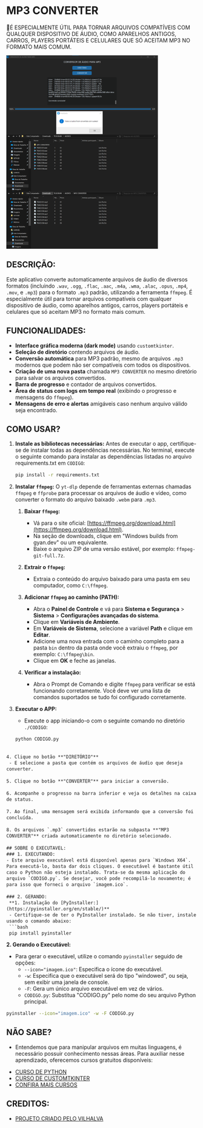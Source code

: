 # MP3 CONVERTER
📱É ESPECIALMENTE ÚTIL PARA TORNAR ARQUIVOS COMPATÍVEIS COM QUALQUER DISPOSITIVO DE ÁUDIO, COMO APARELHOS ANTIGOS, CARROS, PLAYERS PORTÁTEIS E CELULARES QUE SÓ ACEITAM MP3 NO FORMATO MAIS COMUM.

<img src="./IMAGENS/FOTO_01.png" align="center" width="400"> <br>
<img src="./IMAGENS/FOTO_02.png" align="center" width="400"> <br>
<img src="./IMAGENS/FOTO_03.png" align="center" width="400"> <br>

## DESCRIÇÃO:
Este aplicativo converte automaticamente arquivos de áudio de diversos formatos (incluindo `.wav`, `.ogg`, `.flac`, `.aac`, `.m4a`, `.wma`, `.alac`, `.opus`, `.mp4`, `.mov`, e `.mp3`) para o formato `.mp3` padrão, utilizando a ferramenta `ffmpeg`.
É especialmente útil para tornar arquivos compatíveis com qualquer dispositivo de áudio, como aparelhos antigos, carros, players portáteis e celulares que só aceitam MP3 no formato mais comum.

## FUNCIONALIDADES:
* **Interface gráfica moderna (dark mode)** usando `customtkinter`.
* **Seleção de diretório** contendo arquivos de áudio.
* **Conversão automática** para MP3 padrão, mesmo de arquivos `.mp3` modernos que podem não ser compatíveis com todos os dispositivos.
* **Criação de uma nova pasta** chamada `MP3 CONVERTER` no mesmo diretório para salvar os arquivos convertidos.
* **Barra de progresso** e contador de arquivos convertidos.
* **Área de status com logs em tempo real** (exibindo o progresso e mensagens do `ffmpeg`).
* **Mensagens de erro e alertas** amigáveis caso nenhum arquivo válido seja encontrado.
   
## COMO USAR?
1. **Instale as bibliotecas necessárias:** Antes de executar o app, certifique-se de instalar todas as dependências necessárias. No terminal, execute o seguinte comando para instalar as dependências listadas no arquivo requirements.txt em `CODIGO`:
   ```bash
   pip install -r requirements.txt
   ```

2. **Instalar `ffmpeg`:** O `yt-dlp` depende de ferramentas externas chamadas `ffmpeg` e `ffprobe` para processar os arquivos de áudio e vídeo, como converter o formato do arquivo baixado `.webm` para `.mp3`.

   1. **Baixar `ffmpeg`:**
      - Vá para o site oficial: [https://ffmpeg.org/download.html](https://ffmpeg.org/download.html).
      - Na seção de downloads, clique em "Windows builds from gyan.dev" ou um equivalente.
      - Baixe o arquivo ZIP de uma versão estável, por exemplo: `ffmpeg-git-full.7z`.

   2. **Extrair o `ffmpeg`:**
      - Extraia o conteúdo do arquivo baixado para uma pasta em seu computador, como `C:\ffmpeg`.

   3. **Adicionar `ffmpeg` ao caminho (PATH):**
      - Abra o **Painel de Controle** e vá para **Sistema e Segurança** > **Sistema** > **Configurações avançadas do sistema**.
      - Clique em **Variáveis de Ambiente**.
      - Em **Variáveis de Sistema**, selecione a variável **Path** e clique em **Editar**.
      - Adicione uma nova entrada com o caminho completo para a pasta `bin` dentro da pasta onde você extraiu o `ffmpeg`, por exemplo: `C:\ffmpeg\bin`.
      - Clique em **OK** e feche as janelas.

   4. **Verificar a instalação:**
      - Abra o Prompt de Comando e digite `ffmpeg` para verificar se está funcionando corretamente. Você deve ver uma lista de comandos suportados se tudo foi configurado corretamente.

3. **Executar o APP:** 
   - Execute o app iniciando-o com o seguinte comando no diretório `./CODIGO`:
   ```bash
   python CODIGO.py
  ```

4. Clique no botão **"DIRETÓRIO"** 
   - E selecione a pasta que contém os arquivos de áudio que deseja converter.

5. Clique no botão **"CONVERTER"** para iniciar a conversão.

6. Acompanhe o progresso na barra inferior e veja os detalhes na caixa de status.

7. Ao final, uma mensagem será exibida informando que a conversão foi concluída.

8. Os arquivos `.mp3` convertidos estarão na subpasta **"MP3 CONVERTER"** criada automaticamente no diretório selecionado.

## SOBRE O EXECUTAVEL:
### 1. EXECUTANDO:
- Este arquivo executável está disponível apenas para `Windows X64`. Para executá-lo, basta dar dois cliques. O executável é bastante útil caso o Python não esteja instalado. Trata-se da mesma aplicação do arquivo `CODIGO.py`. Se desejar, você pode recompilá-lo novamente; é para isso que forneci o arquivo `imagem.ico`.

### 2. GERANDO:
   **1. Instalação do [PyInstaller:](https://pyinstaller.org/en/stable/)**
   - Certifique-se de ter o PyInstaller instalado. Se não tiver, instale usando o comando abaixo:
   ```bash
   pip install pyinstaller
   ```

   **2. Gerando o Executável:**
   - Para gerar o executável, utilize o comando `pyinstaller` seguido de opções:
      - `--icon="imagem.ico"`: Especifica o ícone do executável.
      - `-w`: Especifica que o executável será do tipo "windowed", ou seja, sem exibir uma janela de console.
      - `-F`: Gera um único arquivo executável em vez de vários.
      - `CODIGO.py`: Substitua "CODIGO.py" pelo nome do seu arquivo Python principal.
   ```bash
   pyinstaller --icon="imagem.ico" -w -F CODIGO.py
   ```
   
## NÃO SABE?
- Entendemos que para manipular arquivos em muitas linguagens, é necessário possuir conhecimento nessas áreas. Para auxiliar nesse aprendizado, oferecemos cursos gratuitos disponíveis:
* [CURSO DE PYTHON](https://github.com/VILHALVA/CURSO-DE-PYTHON)
* [CURSO DE CUSTOMTKINTER](https://github.com/VILHALVA/CURSO-DE-CUSTOMTKINTER)
* [CONFIRA MAIS CURSOS](https://github.com/VILHALVA?tab=repositories&q=+topic:CURSO)

## CREDITOS:
- [PROJETO CRIADO PELO VILHALVA](https://github.com/VILHALVA)